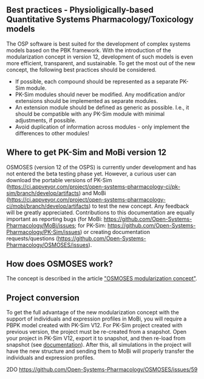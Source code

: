 ## Best practices - Physioligically-based Quantitative Systems Pharmacology/Toxicology models

The OSP software is best suited for the development of complex systems models based on the PBK framework. With the introduction of the modularization concept in version 12, development of such models is even more efficient, transparent, and sustainable. To get the most out of the new concept, the following best practices should be considered.

- If possible, each compound should be represented as a separate PK-Sim module.
- PK-Sim modules should never be modified. Any modification and/or extensions should be implemented as separate modules.
- An extension module should be defined as generic as possible. I.e., it should be compatible with any PK-Sim module with minimal adjustments, if possible.
- Avoid duplication of information across modules - only implement the differences to other modules!


## Where to get PK-Sim and MoBi version 12

OSMOSES (version 12 of the OSPS) is currently under development and has not entered the beta testing phase yet. However, a curious user can download the portable versions of PK-Sim (https://ci.appveyor.com/project/open-systems-pharmacology-ci/pk-sim/branch/develop/artifacts) and MoBi (https://ci.appveyor.com/project/open-systems-pharmacology-ci/mobi/branch/develop/artifacts) to test the new concept. Any feedback will be greatly appreciated. Contributions to this documentation are equally important as reporting bugs (for MoBi: https://github.com/Open-Systems-Pharmacology/MoBi/issues; for PK-Sim: https://github.com/Open-Systems-Pharmacology/PK-Sim/issues) or creating documentation requests/questions (https://github.com/Open-Systems-Pharmacology/OSMOSES/issues).

## How does OSMOSES work?

The concept is described in the article ["OSMOSES modularization concept"](Modularization-concept.md).

## Project conversion

To get the full advantage of the new modularization concept with the support of individuals and expression profiles in MoBi, you will require a PBPK model created with PK-Sim V12. For PK-Sim project created with previous version, the project must be re-created from a snapshot. Open your project in PK-Sim V12, export it to snapshot, and then re-load from snapshot (see [documentation](https://docs.open-systems-pharmacology.org/working-with-pk-sim/pk-sim-documentation/importing-exporting-project-data-models#exporting-project-to-snapshot-loading-project-from-snapshot)). After this, all simulations in the project will have the new structure and sending them to MoBi will properly transfer the individuals and expression profiles.

2DO https://github.com/Open-Systems-Pharmacology/OSMOSES/issues/59